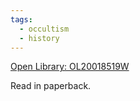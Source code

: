 ```yaml
---
tags:
  - occultism
  - history
---
```

[Open Library: OL20018519W](https://openlibrary.org/works/OL20018519W/The_secret_teachers_of_the_western_world)

Read in paperback.